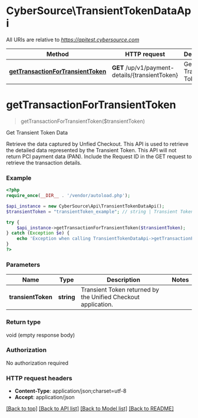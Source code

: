# CyberSource\TransientTokenDataApi

All URIs are relative to *https://apitest.cybersource.com*

Method | HTTP request | Description
------------- | ------------- | -------------
[**getTransactionForTransientToken**](TransientTokenDataApi.md#getTransactionForTransientToken) | **GET** /up/v1/payment-details/{transientToken} | Get Transient Token Data


# **getTransactionForTransientToken**
> getTransactionForTransientToken($transientToken)

Get Transient Token Data

Retrieve the data captured by Unfied Checkout. This API is used to retrieve the detailed data represented by the Transient Token. This API will not return PCI payment data (PAN). Include the Request ID in the GET request to retrieve the transaction details.

### Example
```php
<?php
require_once(__DIR__ . '/vendor/autoload.php');

$api_instance = new CyberSource\Api\TransientTokenDataApi();
$transientToken = "transientToken_example"; // string | Transient Token returned by the Unified Checkout application.

try {
    $api_instance->getTransactionForTransientToken($transientToken);
} catch (Exception $e) {
    echo 'Exception when calling TransientTokenDataApi->getTransactionForTransientToken: ', $e->getMessage(), PHP_EOL;
}
?>
```

### Parameters

Name | Type | Description  | Notes
------------- | ------------- | ------------- | -------------
 **transientToken** | **string**| Transient Token returned by the Unified Checkout application. |

### Return type

void (empty response body)

### Authorization

No authorization required

### HTTP request headers

 - **Content-Type**: application/json;charset=utf-8
 - **Accept**: application/json

[[Back to top]](#) [[Back to API list]](../../README.md#documentation-for-api-endpoints) [[Back to Model list]](../../README.md#documentation-for-models) [[Back to README]](../../README.md)

